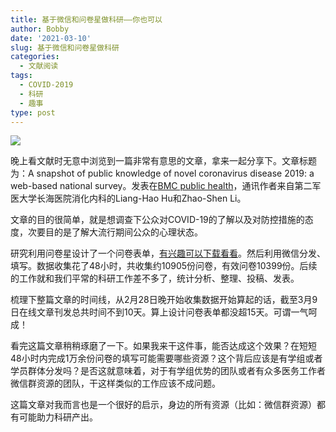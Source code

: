 ```yaml
---
title: 基于微信和问卷星做科研——你也可以
author: Bobby
date: '2021-03-10'
slug: 基于微信和问卷星做科研
categories:
  - 文献阅读
tags:
  - COVID-2019
  - 科研
  - 趣事
type: post
---
```


![](/postimg/202103/2021-03-10_004730.png)

晚上看文献时无意中浏览到一篇非常有意思的文章，拿来一起分享下。文章标题为：A snapshot of public knowledge of novel coronavirus disease 2019: a web-based national survey。发表在[BMC public health](https://bmcpublichealth.biomedcentral.com/)，通讯作者来自第二军医大学长海医院消化内科的Liang-Hao Hu和Zhao-Shen Li。

文章的目的很简单，就是想调查下公众对COVID-19的了解以及对防控措施的态度，次要目的是了解大流行期间公众的心理状态。

研究利用问卷星设计了一个问卷表单，[有兴趣可以下载看看](https://static-content.springer.com/esm/art%3A10.1186%2Fs12889-021-10495-4/MediaObjects/12889_2021_10495_MOESM1_ESM.docx)。然后利用微信分发、填写。数据收集花了48小时，共收集约10905份问卷，有效问卷10399份。后续的工作就和我们平常的科研工作差不多了，统计分析、整理、投稿、发表。

梳理下整篇文章的时间线，从2月28日晚开始收集数据开始算起的话，截至3月9日在线文章刊发总共时间不到10天。算上设计问卷表单都没超15天。可谓一气呵成！

看完这篇文章稍稍琢磨了一下。如果我来干这件事，能否达成这个效果？在短短48小时内完成1万余份问卷的填写可能需要哪些资源？这个背后应该是有学组或者学员群体分发吗？是否这就意味着，对于有学组优势的团队或者有众多医务工作者微信群资源的团队，干这样类似的工作应该不成问题。

这篇文章对我而言也是一个很好的启示，身边的所有资源（比如：微信群资源）都有可能助力科研产出。